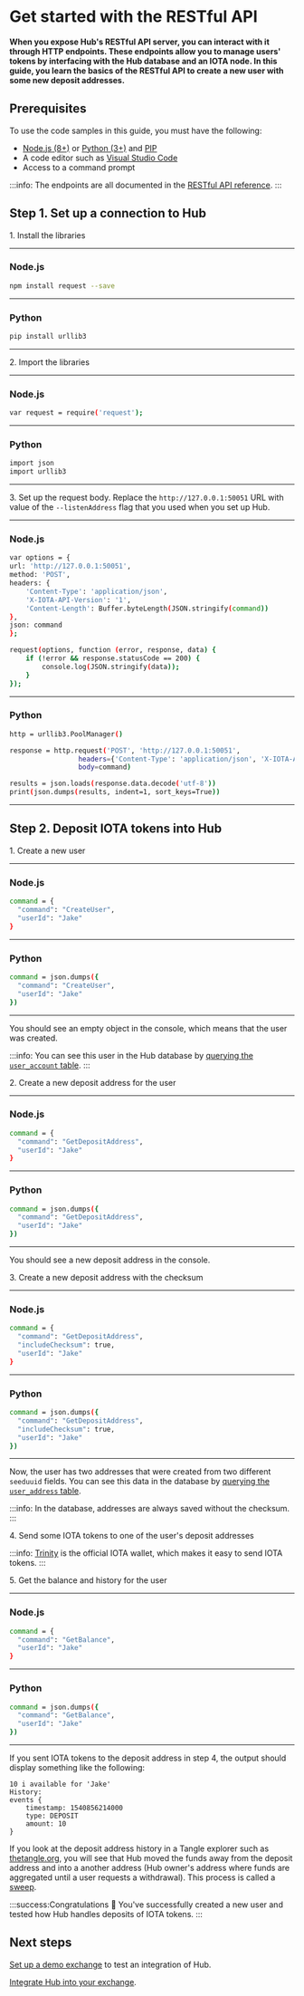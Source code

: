 # Get started with the RESTful API

**When you expose Hub's RESTful API server, you can interact with it through HTTP endpoints. These endpoints allow you to manage users' tokens by interfacing with the Hub database and an IOTA node. In this guide, you learn the basics of the RESTful API to create a new user with some new deposit addresses.**

## Prerequisites

To use the code samples in this guide, you must have the following:

* [Node.js (8+)](https://nodejs.org/en/) or [Python (3+)](https://www.python.org/downloads/) and [PIP](https://pip.pypa.io/en/stable/installing/)
* A code editor such as [Visual Studio Code](https://code.visualstudio.com/Download)
* Access to a command prompt

 :::info:
The endpoints are all documented in the [RESTful API reference](../references/restful-api-reference.md).
:::

## Step 1. Set up a connection to Hub

1\. Install the libraries

--------------------
### Node.js

```bash
npm install request --save
```
---
### Python

```bash
pip install urllib3
```
--------------------

2\. Import the libraries

--------------------
### Node.js

```bash
var request = require('request');
```
---
### Python

```bash
import json
import urllib3
```
--------------------

3\. Set up the request body. Replace the `http://127.0.0.1:50051` URL with value of the `--listenAddress` flag that you used when you set up Hub.

--------------------
### Node.js

```bash
var options = {
url: 'http://127.0.0.1:50051',
method: 'POST',
headers: {
    'Content-Type': 'application/json',
    'X-IOTA-API-Version': '1',
    'Content-Length': Buffer.byteLength(JSON.stringify(command))
},
json: command
};

request(options, function (error, response, data) {
    if (!error && response.statusCode == 200) {
        console.log(JSON.stringify(data));
    }
});
```
---
### Python

```bash
http = urllib3.PoolManager()

response = http.request('POST', 'http://127.0.0.1:50051',
                 headers={'Content-Type': 'application/json', 'X-IOTA-API-Version': '1'},
                 body=command)

results = json.loads(response.data.decode('utf-8'))
print(json.dumps(results, indent=1, sort_keys=True))
```
--------------------

## Step 2. Deposit IOTA tokens into Hub

1\. Create a new user

--------------------
### Node.js

```bash
command = {
  "command": "CreateUser",
  "userId": "Jake"
}
```
---
### Python

```bash
command = json.dumps({
  "command": "CreateUser",
  "userId": "Jake"
})
```
--------------------

You should see an empty object in the console, which means that the user was created.

:::info:
You can see this user in the Hub database by [querying the `user_account` table](../how-to-guides/query-the-database.md).
:::

2\. Create a new deposit address for the user

--------------------
### Node.js

```bash
command = {
  "command": "GetDepositAddress",
  "userId": "Jake"
}
```
---
### Python

```bash
command = json.dumps({
  "command": "GetDepositAddress",
  "userId": "Jake"
})
```
--------------------

You should see a new deposit address in the console.

3\. Create a new deposit address with the checksum

--------------------
### Node.js

```bash
command = {
  "command": "GetDepositAddress",
  "includeChecksum": true,
  "userId": "Jake"
}
```
---
### Python

```bash
command = json.dumps({
  "command": "GetDepositAddress",
  "includeChecksum": true,
  "userId": "Jake"
})
```
--------------------

Now, the user has two addresses that were created from two different `seeduuid` fields. You can see this data in the database by [querying the `user_address` table](../how-to-guides/query-the-database.md).

:::info:
In the database, addresses are always saved without the checksum.
:::

4\. Send some IOTA tokens to one of the user's deposit addresses

:::info:
[Trinity](root://wallets/0.1/trinity/introduction/overview.md) is the official IOTA wallet, which makes it easy to send IOTA tokens.
::: 

5\. Get the balance and history for the user  

--------------------
### Node.js

```bash
command = {
  "command": "GetBalance",
  "userId": "Jake"
}
```
---
### Python

```bash
command = json.dumps({
  "command": "GetBalance",
  "userId": "Jake"
})
```
--------------------

If you sent IOTA tokens to the deposit address in step 4, the output should display something like the following:

```shell
10 i available for 'Jake'
History:
events {
	timestamp: 1540856214000
	type: DEPOSIT
	amount: 10
}
```

If you look at the deposit address history in a Tangle explorer such as [thetangle.org](https://thetangle.org/), you will see that Hub moved the funds away from the deposit address and into a another address (Hub owner's address where funds are aggregated until a user requests a withdrawal). This process is called a [sweep](../concepts/sweeps.md).

:::success:Congratulations :tada:
You've successfully created a new user and tested how Hub handles deposits of IOTA tokens.
:::

## Next steps

[Set up a demo exchange](../how-to-guides/create-a-demo-exchange.md) to test an integration of Hub.

[Integrate Hub into your exchange](../how-to-guides/integrate-hub.md).





